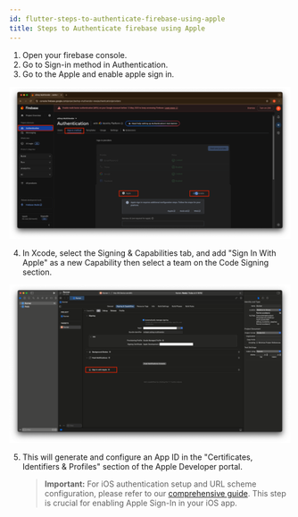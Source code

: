 ```yaml
---
id: flutter-steps-to-authenticate-firebase-using-apple
title: Steps to Authenticate firebase using Apple
---
```


1. Open your firebase console.
2. Go to Sign-in method in Authentication.
3. Go to the Apple and enable apple sign in.

![eShop](/img/apple1.png) 

4. In Xcode, select the Signing & Capabilities tab, and add "Sign In With Apple" as a new Capability then select a team on the Code Signing section.

![eShop](/img/apple2.png) 

5. This will generate and configure an App ID in the "Certificates, Identifiers & Profiles" section of the Apple Developer portal.

    > **Important:** 
    > For iOS authentication setup and URL scheme configuration, please refer to our <a href="https://wrteam-in.github.io/common_app_doc/GeneralSettings/firebase/#-for-ios-authentication-setup" target="_blank" rel="noopener noreferrer">comprehensive guide</a>. This step is crucial for enabling Apple Sign-In in your iOS app.
